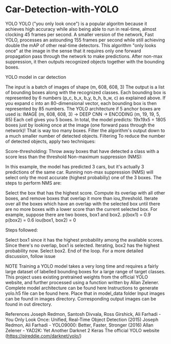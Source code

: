 # Car-Detection-with-YOLO
YOLO
YOLO ("you only look once") is a popular algoritm because it achieves high accuracy while also being able to run in real-time, almost clocking 45 frames per second. A smaller version of the network, Fast YOLO, processes an astounding 155 frames per second while still achieving double the mAP of other real-time detectors. This algorithm "only looks once" at the image in the sense that it requires only one forward propagation pass through the network to make predictions. After non-max suppression, it then outputs recognized objects together with the bounding boxes.




YOLO model in car detection


The input is a batch of images of shape (m, 608, 608, 3)
The output is a list of bounding boxes along with the recognized classes. Each bounding box is represented by 6 numbers (p_c, b_x, b_y, b_h, b_w, c) as explained above. If you expand c into an 80-dimensional vector, each bounding box is then represented by 85 numbers.
The YOLO architecture if 5 anchor boxes are used is: IMAGE (m, 608, 608, 3) -> DEEP CNN -> ENCODING (m, 19, 19, 5, 85) 
Each cell gives you 5 boxes. In total, the model predicts: 19x19x5 = 1805 boxes just by looking once at the image (one forward pass through the network)! That is way too many boxes. Filter the algorithm's output down to a much smaller number of detected objects.
Filtering
To reduce the number of detected objects, apply two techniques:

Score-thresholding: Throw away boxes that have detected a class with a score less than the threshold
Non-maximum suppression (NMS):


In this example, the model has predicted 3 cars, but it's actually 3 predictions of the same car. Running non-max suppression (NMS) will select only the most accurate (highest probabiliy) one of the 3 boxes.
The steps to perform NMS are:

Select the box that has the highest score.
Compute its overlap with all other boxes, and remove boxes that overlap it more than iou_threshold.
Iterate over all the boxes which have an overlap with the selected box until there are no more boxes with a lower score than the current selected box.
For example, suppose there are two boxes, box1 and box2. p(box1) = 0.9 p(box2) = 0.6 iou(box1, box2) = 0

Steps followed:

Select box1 since it has the highest probability among the available scores.
Since there's no overlap, box1 is selected.
Iterating, box2 has the highest probability now. Select box2.
End of the loop.
For a more detailed discussion, follow issue



NOTE
Training a YOLO model takes a very long time and requires a fairly large dataset of labelled bounding boxes for a large range of target classes. This project uses existing pretrained weights from the official YOLO website, and further processed using a function written by Allan Zelener.
Complete model architecture can be found here
Instructions to generate yolo.h5 file can be found here. Place that in model_data folder
Input images can be found in images directory. Corresponding output images can be found in out directory.

References
Joseph Redmon, Santosh Divvala, Ross Girshick, Ali Farhadi - You Only Look Once: Unified, Real-Time Object Detection (2015)
Joseph Redmon, Ali Farhadi - YOLO9000: Better, Faster, Stronger (2016)
Allan Zelener - YAD2K: Yet Another Darknet 2 Keras
The official YOLO website (https://pjreddie.com/darknet/yolo/)
